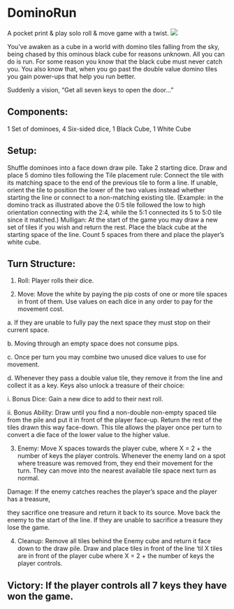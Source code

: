 # DominoRun
A pocket print & play solo roll &amp; move game with a twist.
![](https://raw.githubusercontent.com/rvillaver/DominoRun/master/dominorun-ronald-villaver-cc_nc.jpg)

You’ve awaken as a cube in a world with domino tiles falling from the sky, being chased by this ominous black cube for reasons unknown. All you can do is run. For some reason you know that the black cube must never catch you. You also know that, when you go past the double value domino tiles you gain power-ups that help you run better.

Suddenly a vision, “Get all seven keys to open the door…”

## Components:
1 Set of dominoes,
4 Six-sided dice,
1 Black Cube, 1 White Cube
## Setup:
Shuffle dominoes into a face down draw pile. Take 2 starting dice. Draw and place 5 domino tiles following 
the Tile placement rule:
Connect the tile with its matching space to the end of the previous tile to form a line. 
If unable, orient the tile to position the lower of the two values instead whether starting 
the line or connect to a non-matching existing tile. (Example: in the domino track as illustrated above the 0:5 tile followed the low to high orientation connecting with the 2:4, while the 5:1 connected its 5 to 5:0 tile since it matched.)
        Mulligan: At the start of the game you may draw a new set of tiles if you wish and return the rest.
Place the black cube at the starting space of the line. Count 5 spaces from there and place the player’s white cube.
## Turn Structure:
1.	Roll: Player rolls their dice.

2.	Move: Move the white by paying the pip costs of one or more tile spaces in front of them. Use values on each dice in any order to pay for the movement cost.

a.	If they are unable to fully pay the next space they must stop on their current space.

b.	Moving through an empty space does not consume pips.

c.	Once per turn you may combine two unused dice values to use for movement.

d.	Whenever they pass a double value tile, they remove it from the line and collect it as a key. Keys also unlock a treasure of their choice:

i.	Bonus Dice: Gain a new dice to add to their next roll.

ii.	Bonus Ability: Draw until you find a non-double non-empty spaced tile from the pile and put it in front of the player face-up. Return the rest of the tiles drawn this way face-down. This tile allows the player once per turn to convert a die face of the lower value to the higher value.

3.	Enemy: Move X spaces towards the player cube, where X = 2 + the number of keys the player controls. Whenever the enemy land on a spot where treasure was removed from, they end their movement for the turn. They can move into the nearest available tile space next turn as normal.

Damage: If the enemy catches reaches the player’s space and the player has a treasure, 

they sacrifice one treasure and return it back to its source. Move back the enemy to the start of the line. If they are unable to sacrifice a treasure they lose the game.

4.	Cleanup: Remove all tiles behind the Enemy cube and return it face down to the draw pile. Draw and place tiles in front of the line ‘til X tiles are in front of the player cube where X = 2 + the number of keys the player controls.


## Victory: If the player controls all 7 keys they have won the game.
